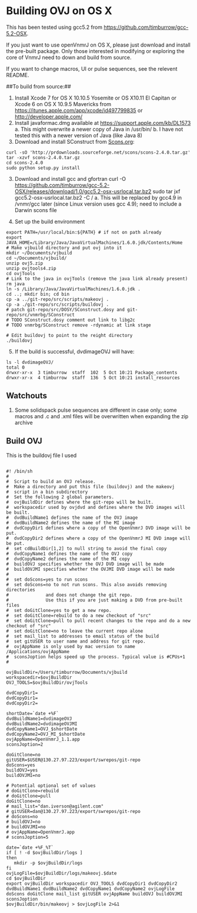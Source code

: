 # Building OVJ on OS X

This has been tested using gcc5.2 from https://github.com/timburrow/gcc-5.2-OSX.

If you just want to use openVnmrJ on OS X, please just download and install the pre-built package. Only those interested in modifying or exploring the core of VnmrJ need to down and build from source.

If you want to change macros, UI or pulse sequences, see the relevent README.

##To build from source:##

1. Install Xcode 7 for OS X 10.10.5 Yosemite or OS X10.11 El Capitan or Xcode 6 on OS X 10.9.5 Mavericks from https://itunes.apple.com/app/xcode/id497799835 or http://developer.apple.com/
1. Install javaformac.dmg available at https://support.apple.com/kb/DL1573
  a. This might overwrite a newer copy of Java in /usr/bin/
  b. I have not tested this with a newer version of Java (like Java 8)
2. Download and install SConstruct from <a href='http://scons.org/download.php'>Scons.org</a>:
  ```
  curl -sO 'http://prdownloads.sourceforge.net/scons/scons-2.4.0.tar.gz'
  tar -xzvf scons-2.4.0.tar.gz
  cd scons-2.4.0
  sudo python setup.py install
  ```

3. Download and install gcc and gfortran
curl -O https://github.com/timburrow/gcc-5.2-OSX/releases/download/1.0/gcc5.2-osx-usrlocal.tar.bz2
sudo tar jxf gcc5.2-osx-usrlocal.tar.bz2 -C /
  a. This will be replaced by gcc4.9 in /vnmr/gcc later (since Linux version uses gcc 4.9); need to include a Darwin scons file

4. Set up the build environment
```
export PATH=/usr/local/bin:${PATH} # if not on path already
export JAVA_HOME=/Library/Java/JavaVirtualMachines/1.6.0.jdk/Contents/Home
# Make vjbuild directory and put ovj into it
mkdir ~/Documents/vjbuild
cd ~/Documents/vjbuild/ 
unzip ovj5.zip
unzip ovjtools4.zip
cd ovjTools
# Link to the java in ovjTools (remove the java link already present)
rm java
ln -s /Library/Java/JavaVirtualMachines/1.6.0.jdk .
cd ..; mkdir bin; cd bin
cp -a ../git-repo/src/scripts/makeovj .
cp -a ./git-repo/src/scripts/buildovj .
# patch git-repo/src/DOSY/SConstruct.dosy and git-repo/src/vnmrbg/SConstruct
# TODO SConstruct.dosy comment out link to libg2c
# TODO vnmrbg/SConstruct remove -rdynamic at link stage

# Edit buildovj to point to the reight directory
./buildovj
```
 
 5. If the build is successful, dvdimageOVJ will have:
 ```
 ls -l dvdimageOVJ/
total 0
drwxr-xr-x  3 timburrow  staff  102  5 Oct 10:21 Package_contents
drwxr-xr-x  4 timburrow  staff  136  5 Oct 10:21 install_resources
```
 
## Watchouts ##
 
 1. Some solidspack pulse sequences are different in case only; some macros and .c and .xml files will be overwritten when expanding the zip archive

## Build OVJ ##

This is the buildovj file I used

```

#! /bin/sh
#
#  Script to build an OVJ release.
#  Make a directory and put this file (buildovj) and the makeovj
#  script in a bin subdirectory
#  Set the following 2 global parameters.
#  ovjBuildDir defines where the git-repo will be built.
#  workspacedir used by ovjdvd and defines where the DVD images will be built.
#  dvdBuildName1 defines the name of the OVJ image
#  dvdBuildName2 defines the name of the MI image
#  dvdCopyDir1 defines where a copy of the OpenVnmrJ DVD image will be put.
#  dvdCopyDir2 defines where a copy of the OpenVnmrJ MI DVD image will be put.
#  set cdBuildDir[1,2] to null string to avoid the final copy
#  dvdCopyName1 defines the name of the OVJ copy
#  dvdCopyName2 defines the name of the MI copy
#  buildOVJ specifies whether the OVJ DVD image will be made
#  buildOVJMI specifies whether the OVJMI DVD image will be made
#
#  set doScons=yes to run scons
#  set doScons=no to not run scons. This also avoids removing directories
#              and does not change the git repo.
#              Use this if you are just making a DVD from pre-built files
#  set doGitClone=yes to get a new repo.
#  set doGitClone=rebuild to do a new checkout of "src"
#  set doGitClone=pull to pull recent changes to the repo and do a new checkout of "src"
#  set doGitClone=no to leave the current repo alone
#  set mail_list to addresses to email status of the build
#  set gitUSER to user name and address for git repo.
#  ovjAppName is only used by mac version to name /Applications/ovjAppName
#  sconsJoption helps speed up the process. Typical value is #CPUs+1
#

ovjBuildDir=/Users/timburrow/Documents/vjbuild
workspacedir=$ovjBuildDir
OVJ_TOOLS=$ovjBuildDir/ovjTools

dvdCopyDir1=
dvdCopyDir1=
dvdCopyDir2=

shortDate=`date +%F`
dvdBuildName1=dvdimageOVJ
dvdBuildName2=dvdimageOVJMI
dvdCopyName1=OVJ_$shortDate
dvdCopyName2=OVJ_MI_$shortDate
ovjAppName=OpenVnmrJ_1.1.app
sconsJoption=2

doGitClone=no
gitUSER=$USER@130.27.97.223/export/swrepos/git-repo
doScons=yes
buildOVJ=yes
buildOVJMI=no

# Potential optional set of values
# doGitClone=rebuild
# doGitClone=pull
doGitClone=no
# mail_list="dan.iverson@agilent.com"
# gitUSER=dan@130.27.97.223/export/swrepos/git-repo
# doScons=no
# buildOVJ=no
# buildOVJMI=no
# ovjAppName=OpenVnmrJ.app
# sconsJoption=5

date=`date +%F_%T`
if [ ! -d $ovjBuildDir/logs ]
then
   mkdir -p $ovjBuildDir/logs
fi
ovjLogFile=$ovjBuildDir/logs/makeovj.$date
cd $ovjBuildDir
export ovjBuildDir workspacedir OVJ_TOOLS dvdCopyDir1 dvdCopyDir2 dvdBuildName1 dvdBuildName2 dvdCopyName1 dvdCopyName2 ovjLogFile doScons doGitClone mail_list gitUSER ovjAppName buildOVJ buildOVJMI sconsJoption
$ovjBuildDir/bin/makeovj > $ovjLogFile 2>&1

```
